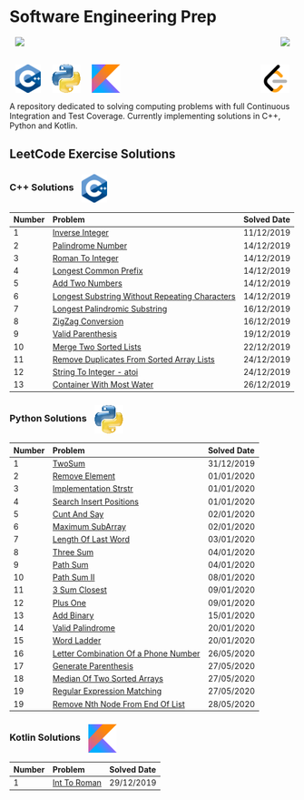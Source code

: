# Software Engineering Prep

<div>
<a href="https://travis-ci.com/hpnog/computingProblems">
    <img align="left" hspace="10" src="https://travis-ci.com/hpnog/computingProblems.svg?branch=master">
</a>
<a href="https://codecov.io/gh/hpnog/computingProblems">
    <img align="right" hspace="10" src="https://codecov.io/gh/hpnog/computingProblems/branch/master/graph/badge.svg" />
</a>
</div><br/><br/>

<img align="left" hspace="10" height="50" src="./res/cppIcon.png"><img align="left" hspace="10" height="50" src="./res/pythonIcon.png"><img align="left" hspace="10" height="50" src="./res/kotlinIcon.png"><img align="right" hspace="10" height="50" src="./res/leetcodeIcon.png">
</div><br/><br/><br/>

A repository dedicated to solving computing problems with full Continuous Integration and Test Coverage. Currently implementing solutions in C++, Python and Kotlin.

## LeetCode Exercise Solutions

### C++ Solutions <img align="center" hspace="10" height="50" src="./res/cppIcon.png">

| Number         | Problem                                                                                                              | Solved Date |
| :------------- | :------------------------------------------------------------------------------------------------------------------- | :---------- |
| 1              | [Inverse Integer](leetCodeSolutionsCpp/src/leetCodeSolutions/inverseInteger.h)                                                            | 11/12/2019  |
| 2              | [Palindrome Number](leetCodeSolutionsCpp/src/leetCodeSolutions/palindromeNumber.h)                                                        | 14/12/2019  |
| 3              | [Roman To Integer](leetCodeSolutionsCpp/src/leetCodeSolutions/romanToInteger.h)                                                           | 14/12/2019  |
| 4              | [Longest Common Prefix](leetCodeSolutionsCpp/src/leetCodeSolutions/longestCommonPrefix.h)                                                 | 14/12/2019  |
| 5              | [Add Two Numbers](leetCodeSolutionsCpp/src/leetCodeSolutions/addTwoNumbers.h)                                                             | 14/12/2019  |
| 6              | [Longest Substring Without Repeating Characters](leetCodeSolutionsCpp/src/leetCodeSolutions/longestSubstringWithoutRepeatingCharacters.h) | 14/12/2019  |
| 7              | [Longest Palindromic Substring](leetCodeSolutionsCpp/src/leetCodeSolutions/longestPalindromicSubstring.h)                                 | 16/12/2019  |
| 8              | [ZigZag Conversion](leetCodeSolutionsCpp/src/leetCodeSolutions/zigzagConversion.h)                                                        | 16/12/2019  |
| 9              | [Valid Parenthesis](leetCodeSolutionsCpp/src/leetCodeSolutions/validParenthesis.h)                                                        | 19/12/2019  |
| 10             | [Merge Two Sorted Lists](leetCodeSolutionsCpp/src/leetCodeSolutions/mergeTwoSortedLists.h)                                                | 22/12/2019  |
| 11             | [Remove Duplicates From Sorted Array Lists](leetCodeSolutionsCpp/src/leetCodeSolutions/removeDuplicatesFromSortedArray.h)                 | 24/12/2019  |
| 12             | [String To Integer - atoi](leetCodeSolutionsCpp/src/leetCodeSolutions/stringToInteger_atoi.h)                                             | 24/12/2019  |
| 13             | [Container With Most Water](leetCodeSolutionsCpp/src/leetCodeSolutions/containerWithMostWater.h)                                             | 26/12/2019  |


### Python Solutions <img align="center" hspace="10" height="50" src="./res/pythonIcon.png">

| Number         | Problem                                                                                                              | Solved Date |
| :------------- | :------------------------------------------------------------------------------------------------------------------- | :---------- |
| 1              | [TwoSum](leetCodeSolutionsPython/twoSum.py)                                                                          | 31/12/2019  |
| 2              | [Remove Element](leetCodeSolutionsPython/removeElement.py)                                                           | 01/01/2020  |
| 3              | [Implementation Strstr](leetCodeSolutionsPython/implementationStrstr.py)                                             | 01/01/2020  |
| 4              | [Search Insert Positions](leetCodeSolutionsPython/searchInsertPositions.py)                                          | 01/01/2020  |
| 5              | [Cunt And Say](leetCodeSolutionsPython/countAndSay.py)                                                               | 02/01/2020  |
| 6              | [Maximum SubArray](leetCodeSolutionsPython/maximumSubArray.py)                                                       | 02/01/2020  |
| 7              | [Length Of Last Word](leetCodeSolutionsPython/lengthOfLastWord.py)                                                   | 03/01/2020  |
| 8              | [Three Sum](leetCodeSolutionsPython/threeSum.py)                                                                     | 04/01/2020  |
| 9              | [Path Sum](leetCodeSolutionsPython/pathSum.py)                                                                       | 04/01/2020  |
| 10             | [Path Sum II](leetCodeSolutionsPython/pathSumII.py)                                                                  | 08/01/2020  |
| 11             | [3 Sum Closest](leetCodeSolutionsPython/threeSumClosest.py)                                                          | 09/01/2020  |
| 12             | [Plus One](leetCodeSolutionsPython/plusOne.py)                                                                       | 09/01/2020  |
| 13             | [Add Binary](leetCodeSolutionsPython/addBinary.py)                                                                   | 15/01/2020  |
| 14             | [Valid Palindrome](leetCodeSolutionsPython/validPalindrome.py)                                                       | 20/01/2020  |
| 15             | [Word Ladder](leetCodeSolutionsPython/wordLadder.py)                                                                 | 20/01/2020  |
| 16             | [Letter Combination Of a Phone Number](leetCodeSolutionsPython/letterCombinationOfAPhoneNumber.py)                   | 26/05/2020  |
| 17             | [Generate Parenthesis](leetCodeSolutionsPython/generateParenthesis.py)                                               | 27/05/2020  |
| 18             | [Median Of Two Sorted Arrays](leetCodeSolutionsPython/medianOfTwoSortedArrays.py)                                    | 27/05/2020  |
| 19             | [Regular Expression Matching](leetCodeSolutionsPython/regularExpressionMatching.py)                                  | 27/05/2020  |
| 19             | [Remove Nth Node From End Of List](leetCodeSolutionsPython/removeNthNodeFromEndOfList.py)                            | 28/05/2020  |

### Kotlin Solutions <img align="center" hspace="10" height="50" src="./res/kotlinIcon.png">

| Number         | Problem                                                                                                              | Solved Date |
| :------------- | :------------------------------------------------------------------------------------------------------------------- | :---------- |
| 1              | [Int To Roman](leetCodeSolutionsKotlin/src/main/kotlin/IntToRoman.kt)                                                | 29/12/2019  |
